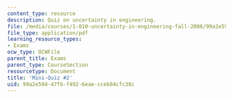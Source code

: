 ```yaml
---
content_type: resource
description: Quiz on uncertainty in engineering.
file: /media/courses/1-010-uncertainty-in-engineering-fall-2008/99a2e59447f6f4926eaecceb84cfc38c_mini_quiz_2.pdf
file_type: application/pdf
learning_resource_types:
- Exams
ocw_type: OCWFile
parent_title: Exams
parent_type: CourseSection
resourcetype: Document
title: 'Mini-Quiz #2'
uid: 99a2e594-47f6-f492-6eae-cceb84cfc38c
---
```

